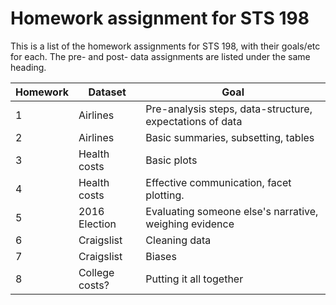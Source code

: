 # Homework assignment for STS 198

This is a list of the homework assignments for STS 198, with their
goals/etc for each. The pre- and post- data assignments are listed
under the same heading.

Homework | Dataset | Goal
--- | --- | --- 
1 | Airlines | Pre-analysis steps, data-structure, expectations of data
2 | Airlines | Basic summaries, subsetting, tables
3 | Health costs | Basic plots
4 | Health costs | Effective communication, facet plotting.
5 | 2016 Election | Evaluating someone else's narrative, weighing evidence
6 | Craigslist | Cleaning data 
7 | Craigslist | Biases
8 | College costs? | Putting it all together

